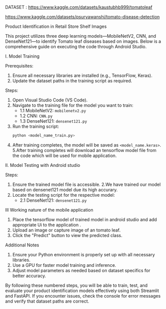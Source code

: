 DATASET :
https://www.kaggle.com/datasets/kaustubhb999/tomatoleaf


https://www.kaggle.com/datasets/psuryawanshi/tomato-disease-detection




Product Identification in Retail Store Shelf Images

This project utilizes three deep learning models—MobileNetV2, CNN, and DenseNet121—to identify Tomato leaf diseases based on images. Below is a comprehensive guide on executing the code through Android Studio.

I. Model Training

Prerequisites:
1. Ensure all necessary libraries are installed (e.g., TensorFlow, Keras).
2. Update the dataset paths in the training script as required.

Steps:
1. Open Visual Studio Code (VS Code).
2. Navigate to the training file for the model you want to train:
   - 1.1 MobileNetV2: `mobilenetv2.py`
   - 1.2 CNN: `CNN.py`
   - 1.3 DenseNet121: `densenet121.py`
3. Run the training script:
   ```bash
   python <model_name_train.py>
   ```
4. After training completes, the model will be saved as `<model_name.keras>`.
5.After training completes will download an tensorflow model file from the code which will be used for mobile application.


II. Model Testing with Android studio 

Steps:
1. Ensure the trained model file is accessible.
2.We have trained our model based on densenet121 model due its high accurary.
2. Locate the testing script for the respective model:
     - 2.1 DenseNet121: `densenet121.py`

III  Working nature of the mobile application 
  1. Place the tensorflow model of trained model in android studio and add appropriate Ui to the application .
  2. Upload an image  or capture image of an tomato leaf.
  3. Click the "Predict" button to view the predicted class.

Additional Notes
1. Ensure your Python environment is properly set up with all necessary libraries.
2. Use a GPU for faster model training and inference.
3. Adjust model parameters as needed based on dataset specifics for better accuracy.

By following these numbered steps, you will be able to train, test, and evaluate your product identification models effectively using both Streamlit and FastAPI. If you encounter issues, check the console for error messages and verify that dataset paths are correct.
